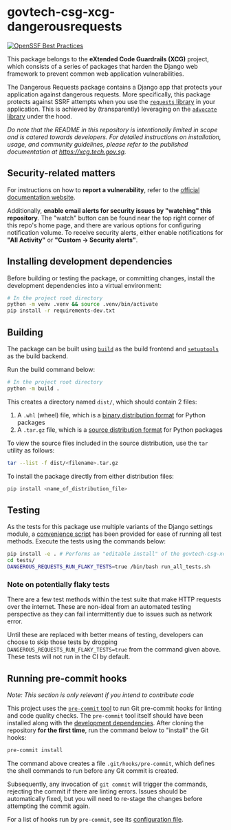 # govtech-csg-xcg-dangerousrequests

[![OpenSSF Best Practices](https://www.bestpractices.dev/projects/8501/badge)](https://www.bestpractices.dev/projects/8501)

This package belongs to the **eXtended Code Guardrails (XCG)** project, which consists of a series of packages that harden the Django web framework to prevent common web application vulnerabilities.

The Dangerous Requests package contains a Django app that protects your application against dangerous requests. More specifically, this package protects against SSRF attempts when you use the [`requests` library](https://requests.readthedocs.io/en/latest/) in your application. This is achieved by (transparently) leveraging on the [`advocate` library](https://github.com/JordanMilne/Advocate) under the hood.

*Do note that the README in this repository is intentionally limited in scope and is catered towards developers. For detailed instructions on installation, usage, and community guidelines, please refer to the published documentation at https://xcg.tech.gov.sg.*

## Security-related matters

For instructions on how to **report a vulnerability**, refer to the [official documentation website](https://xcg.tech.gov.sg/community/vulnerabilities).

Additionally, **enable email alerts for security issues by "watching" this repository**. The "watch" button can be found near the top right corner of this repo's home page, and there are various options for configuring notification volume. To receive security alerts, either enable notifications for **"All Activity"** or **"Custom -> Security alerts"**.

## Installing development dependencies

Before building or testing the package, or committing changes, install the development dependencies into a virtual environment:

```sh
# In the project root directory
python -m venv .venv && source .venv/bin/activate
pip install -r requirements-dev.txt
```

## Building

The package can be built using [`build`](https://pypa-build.readthedocs.io/en/latest/) as the build frontend and [`setuptools`](https://setuptools.pypa.io/en/latest/) as the build backend.

Run the build command below:

```sh
# In the project root directory
python -m build .
```

This creates a directory named `dist/`, which should contain 2 files:

1. A `.whl` (wheel) file, which is a [binary distribution format](https://packaging.python.org/en/latest/specifications/binary-distribution-format/) for Python packages
2. A `.tar.gz` file, which is a [source distribution format](https://packaging.python.org/en/latest/specifications/source-distribution-format/) for Python packages

To view the source files included in the source distribution, use the `tar` utility as follows:

```sh
tar --list -f dist/<filename>.tar.gz
```

To install the package directly from either distribution files:

```sh
pip install <name_of_distribution_file>
```

## Testing

As the tests for this package use multiple variants of the Django settings module, a [convenience script](./tests/run_all_tests.sh) has been provided for ease of running all test methods. Execute the tests using the commands below:

```bash
pip install -e . # Performs an "editable install" of the govtech-csg-xcg-dangerousrequests package
cd tests/
DANGEROUS_REQUESTS_RUN_FLAKY_TESTS=true /bin/bash run_all_tests.sh
```

### Note on potentially flaky tests

There are a few test methods within the test suite that make HTTP requests over the internet. These are non-ideal from an automated testing perspective as they can fail intermittently due to issues such as network error.

Until these are replaced with better means of testing, developers can choose to skip those tests by dropping `DANGEROUS_REQUESTS_RUN_FLAKY_TESTS=true` from the command given above. These tests will not run in the CI by default.

## Running pre-commit hooks

*Note: This section is only relevant if you intend to contribute code*

This project uses the [`pre-commit` tool](https://pre-commit.com) to run Git pre-commit hooks for linting and code quality checks. The `pre-commit` tool itself should have been installed along with the [development dependencies](#installing-development-dependencies). After cloning the repository **for the first time**, run the command below to "install" the Git hooks:

```sh
pre-commit install
```

The command above creates a file `.git/hooks/pre-commit`, which defines the shell commands to run before any Git commit is created.

Subsequently, any invocation of `git commit` will trigger the commands, rejecting the commit if there are linting errors. Issues should be automatically fixed, but you will need to re-stage the changes before attempting the commit again.

For a list of hooks run by `pre-commit`, see its [configuration file](.pre-commit-config.yaml).
